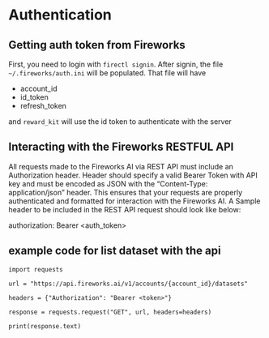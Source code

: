 # Authentication

## Getting auth token from Fireworks

First, you need to login with `firectl signin`. After signin, the file `~/.fireworks/auth.ini` will be populated. That file will have
- account_id
- id_token
- refresh_token

and `reward_kit` will use the id token to authenticate with the server

## Interacting with the Fireworks RESTFUL API
All requests made to the Fireworks AI via REST API must include an Authorization header.
Header should specify a valid Bearer Token with API key and must be encoded as JSON with the “Content-Type: application/json” header.
This ensures that your requests are properly authenticated and formatted for interaction with the Fireworks AI.
A Sample header to be included in the REST API request should look like below:

authorization: Bearer <auth_token>

## example code for list dataset with the api

```
import requests

url = "https://api.fireworks.ai/v1/accounts/{account_id}/datasets"

headers = {"Authorization": "Bearer <token>"}

response = requests.request("GET", url, headers=headers)

print(response.text)
```